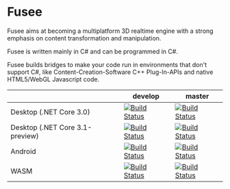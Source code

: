 Fusee
=====

Fusee aims at becoming a multiplatform 3D realtime engine with 
a strong emphasis on content transformation and manipulation.

Fusee is written mainly in C# and can be programmed in C#. 

Fusee builds bridges to make your code run in environments that
don't support C#, like Content-Creation-Software C++ Plug-In-APIs
and native HTML5/WebGL Javascript code.


|  | develop | master |
| --- | --- | --- |
| Desktop (.NET Core 3.0) | [![Build Status](https://dev.azure.com/FUSEEProjectTeam/Fusee/_apis/build/status/Release-Desktop-netcore3.0?branchName=develop)](https://dev.azure.com/FUSEEProjectTeam/Fusee/_build/latest?definitionId=10&branchName=develop) | [![Build Status](https://dev.azure.com/FUSEEProjectTeam/Fusee/_apis/build/status/Release-Desktop-netcore3.0?branchName=master)](https://dev.azure.com/FUSEEProjectTeam/Fusee/_build/latest?definitionId=10&branchName=master) |
| Desktop (.NET Core 3.1-preview) | [![Build Status](https://dev.azure.com/FUSEEProjectTeam/Fusee/_apis/build/status/Release-Desktop-netcore3.1-preview?branchName=develop)](https://dev.azure.com/FUSEEProjectTeam/Fusee/_build/latest?definitionId=14&branchName=develop) | [![Build Status](https://dev.azure.com/FUSEEProjectTeam/Fusee/_apis/build/status/Release-Desktop-netcore3.1-preview?branchName=master)](https://dev.azure.com/FUSEEProjectTeam/Fusee/_build/latest?definitionId=14&branchName=master) |
| Android | [![Build Status](https://dev.azure.com/FUSEEProjectTeam/Fusee/_apis/build/status/Release-Android-MSBuild16?branchName=develop)](https://dev.azure.com/FUSEEProjectTeam/Fusee/_build/latest?definitionId=9&branchName=develop) | [![Build Status](https://dev.azure.com/FUSEEProjectTeam/Fusee/_apis/build/status/Release-Android-MSBuild16?branchName=master)](https://dev.azure.com/FUSEEProjectTeam/Fusee/_build/latest?definitionId=9&branchName=master) |
| WASM | [![Build Status](https://dev.azure.com/FUSEEProjectTeam/Fusee/_apis/build/status/Release-WASM?branchName=develop)](https://dev.azure.com/FUSEEProjectTeam/Fusee/_build/latest?definitionId=11&branchName=develop) | [![Build Status](https://dev.azure.com/FUSEEProjectTeam/Fusee/_apis/build/status/Release-WASM?branchName=master)](https://dev.azure.com/FUSEEProjectTeam/Fusee/_build/latest?definitionId=11&branchName=master) |

